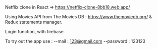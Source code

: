 Netflix clone in React => https://netflix-clone-8bb18.web.app/

Using Movies API from The Movies DB : https://www.themoviedb.org/ & Redux statements manager.

Login function, with firebase.

To try out the app use : 
--mail : 123@gmail.com
--password : 123123
